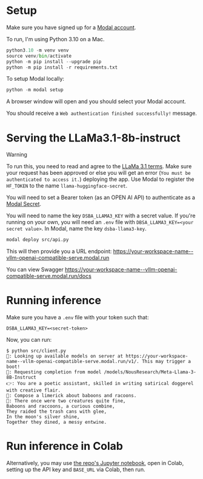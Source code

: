# Setup

Make sure you have signed up for a [Modal account](https://modal.com/).

To run, I'm using Python 3.10 on a Mac.

```python
python3.10 -m venv venv
source venv/bin/activate
python -m pip install --upgrade pip
python -m pip install -r requirements.txt
```

To setup Modal locally:

```python
python -m modal setup
```

A browser window will open and you should select your Modal account. 

You should receive a `Web authentication finished successfully!` message.

# Serving the LLaMa3.1-8b-instruct

> [!WARNING]  
> To run this, you need to read and agree to the [LLaMa 3.1 terms](https://huggingface.co/meta-llama/Meta-Llama-3.1-8B-Instruct). Make sure your request has been approved or else you will get an error (`You must be authenticated to access it.`) deploying the app. Use Modal to register the `HF_TOKEN` to the name `llama-huggingface-secret`.

You will need to set a Bearer token (as an OPEN AI API) to authenticate as a [Modal Secret](https://modal.com/docs/guide/secrets).

You will need to name the key `DSBA_LLAMA3_KEY` with a secret value. If you're running on your own, you will need an `.env` file with `DBSA_LLAMA3_KEY=<your secret value>`. In Modal, name the key `dsba-llama3-key`. 


```bash
modal deploy src/api.py
```

This will then provide you a URL endpoint: <https://your-workspace-name--vllm-openai-compatible-serve.modal.run>

You can view Swagger <https://your-workspace-name--vllm-openai-compatible-serve.modal.run/docs>

# Running inference

Make sure you have a `.env` file with your token such that:

```
DSBA_LLAMA3_KEY=<secret-token>
```

Now, you can run:

```
$ python src/client.py
🧠: Looking up available models on server at https://your-workspace-name--vllm-openai-compatible-serve.modal.run/v1/. This may trigger a boot!
🧠: Requesting completion from model /models/NousResearch/Meta-Llama-3-8B-Instruct
👉: You are a poetic assistant, skilled in writing satirical doggerel with creative flair.
👤: Compose a limerick about baboons and racoons.
🤖: There once were two creatures quite fine,
Baboons and raccoons, a curious combine,
They raided the trash cans with glee,
In the moon's silver shine,
Together they dined, a messy entwine.
```

# Run inference in Colab

Alternatively, you may use [the repo's Jupyter notebook](/notebooks/dsba6010_openai_api_prompting_with_modal.ipynb), open in Colab, setting up the API key and `BASE_URL` via Colab, then run.